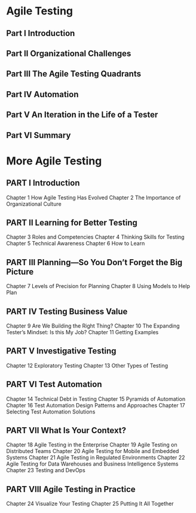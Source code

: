 # Agile Testing
## Part I Introduction
## Part II Organizational Challenges
## Part III The Agile Testing Quadrants
## Part IV Automation
## Part V An Iteration in the Life of a Tester
## Part VI Summary

# More Agile Testing
## PART I Introduction
Chapter 1 How Agile Testing Has Evolved
Chapter 2 The Importance of Organizational Culture
## PART II Learning for Better Testing
Chapter 3 Roles and Competencies
Chapter 4 Thinking Skills for Testing
Chapter 5 Technical Awareness
Chapter 6 How to Learn
## PART III Planning—So You Don’t Forget the Big Picture
Chapter 7 Levels of Precision for Planning
Chapter 8 Using Models to Help Plan
## PART IV Testing Business Value
Chapter 9 Are We Building the Right Thing?
Chapter 10 The Expanding Tester’s Mindset: Is this My Job?
Chapter 11 Getting Examples
## PART V Investigative Testing
Chapter 12 Exploratory Testing
Chapter 13 Other Types of Testing
## PART VI Test Automation
Chapter 14 Technical Debt in Testing
Chapter 15 Pyramids of Automation
Chapter 16 Test Automation Design Patterns and Approaches
Chapter 17 Selecting Test Automation Solutions
## PART VII What Is Your Context?
Chapter 18 Agile Testing in the Enterprise
Chapter 19 Agile Testing on Distributed Teams
Chapter 20 Agile Testing for Mobile and Embedded Systems
Chapter 21 Agile Testing in Regulated Environments
Chapter 22 Agile Testing for Data Warehouses and Business Intelligence Systems
Chapter 23 Testing and DevOps
## PART VIII Agile Testing in Practice
Chapter 24 Visualize Your Testing
Chapter 25 Putting It All Together
